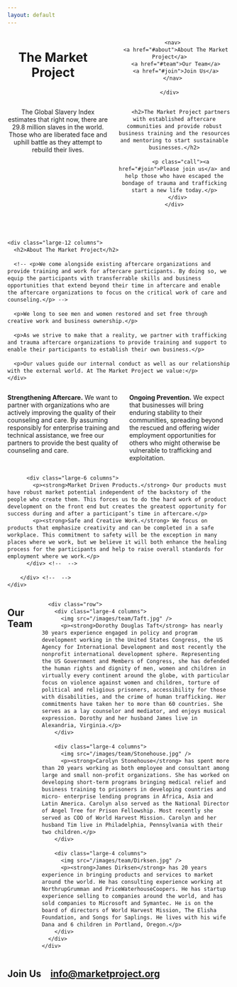 ```yaml
---
layout: default
---
```

<header>
  <div class="row">
    <div class="large-12 columns">
      <h1>The Market Project</h1>
      
      <nav>
        <a href="#about">About The Market Project</a>
        <a href="#team">Our Team</a>
        <a href="#join">Join Us</a>
      </nav>

    </div>
  </div>

  <section id="about">
    <div class="row">
      <div class="large-12 columns">
        <p class="problem">The Global Slavery Index estimates that right now, there are 29.8 million slaves in the world. Those who are liberated face and uphill battle as they attempt to rebuild their lives.</p>

        <h2>The Market Project partners with established aftercare communities and provide robust business training and the resources and mentoring to start sustainable businesses.</h2>
        
        <p class="call"><a href="#join">Please join us</a> and help those who have escaped the bondage of trauma and trafficking start a new life today.</p>
      </div>
    </div>
  </section>

</header>

<section id="values">
  <div class="row vision-mission">
    
    <div class="large-12 columns">
      <h2>About The Market Project</h2>

      <!-- <p>We come alongside existing aftercare organizations and provide training and work for aftercare participants. By doing so, we equip the participants with transferrable skills and business opportunities that extend beyond their time in aftercare and enable the aftercare organizations to focus on the critical work of care and counseling.</p> -->

      <p>We long to see men and women restored and set free through creative work and business ownership.</p>
       
      <p>As we strive to make that a reality, we partner with trafficking and trauma aftercare organizations to provide training and support to enable their participants to establish their own business.</p>

      <p>Our values guide our internal conduct as well as our relationship with the external world. At The Market Project we value:</p>
    </div>
  </div> <!--  vision-mission -->
  
  <div class="row">
    <div class="large-12 columns">
        <div class="row">
          <div class="large-6 columns">
            <p><strong>Strengthening Aftercare.</strong> We want to partner with organizations who are actively improving the quality of their counseling and care. By assuming responsibly for enterprise training and technical assistance, we free our partners to provide the best quality of counseling and care.</p>
            <p><strong>Ongoing Prevention.</strong> We expect that businesses will bring enduring stability to their communities, spreading beyond the rescued and offering wider employment opportunities for others who might otherwise be vulnerable to trafficking and exploitation.</p>
          </div> <!--  -->
        
          <div class="large-6 columns">
            <p><strong>Market Driven Products.</strong> Our products must have robust market potential independent of the backstory of the people who create them. This forces us to do the hard work of product development on the front end but creates the greatest opportunity for success during and after a participant’s time in aftercare.</p>
            <p><strong>Safe and Creative Work.</strong> We focus on products that emphasize creativity and can be completed in a safe workplace. This commitment to safety will be the exception in many places where we work, but we believe it will both enhance the healing process for the participants and help to raise overall standards for employment where we work.</p>
          </div> <!--  -->
        
        </div> <!--  -->
    </div>
  </div>
</section>

<section class="photo">
  <div id="parallax-background"></div>
</section>

<section id="team">
  <div class="row">
    <div class="large-12 columns">
      <h2>Our Team</h2>

      <div class="row">
        <div class="large-4 columns">
          <img src="/images/team/Taft.jpg" />
          <p><strong>Dorothy Douglas Taft</strong> has nearly 30 years experience engaged in policy and program development working in the United States Congress, the US Agency for International Development and most recently the nonprofit international development sphere. Representing the US Government and Members of Congress, she has defended the human rights and dignity of men, women and children in virtually every continent around the globe, with particular focus on violence against women and children, torture of political and religious prisoners, accessibility for those with disabilities, and the crime of human trafficking. Her commitments have taken her to more than 60 countries. She serves as a lay counselor and mediator, and enjoys musical expression. Dorothy and her husband James live in Alexandria, Virginia.</p>
        </div>
 
        <div class="large-4 columns">
          <img src="/images/team/Stonehouse.jpg" />
          <p><strong>Carolyn Stonehouse</strong> has spent more than 20 years working as both employee and consultant among large and small non-profit organizations. She has worked on developing short-term programs bringing medical relief and business training to prisoners in developing countries and micro- enterprise lending programs in Africa, Asia and Latin America. Carolyn also served as the National Director of Angel Tree for Prison Fellowship. Most recently she served as COO of World Harvest Mission. Carolyn and her husband Tim live in Philadelphia, Pennsylvania with their two children.</p>
        </div>
 
        <div class="large-4 columns">
          <img src="/images/team/Dirksen.jpg" />
          <p><strong>James Dirksen</strong> has 20 years experience in bringing products and services to market around the world. He has consulting experience working at NorthrupGrumman and PriceWaterhouseCoopers. He has startup experience selling to companies around the world, and has sold companies to Microsoft and Symantec. He is on the board of directors of World Harvest Mission, The Elisha Foundation, and Songs for Saplings. He lives with his wife Dana and 6 children in Portland, Oregon.</p>
        </div>
      </div>
    </div>
  </div>
</section>

<section id="join">
  <div class="row">
    <div class="large-12 columns">
      <h2>Join Us</h2>
      <h2><a href="mailto:info@marketproject.org">info@marketproject.org</a></h2>
    </div>
  </div>
</section>